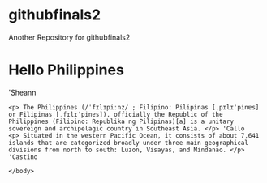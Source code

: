 # githubfinals2
Another Repository for githubfinals2
<html>
  <body>
    <h1> Hello Philippines </h1>  'Sheann
    
    <p> The Philippines (/ˈfɪlɪpiːnz/ ; Filipino: Pilipinas [ˌpɪlɪˈpinɐs] or Filipinas [ˌfɪlɪˈpinɐs]), officially the Republic of the Philippines (Filipino: Republika ng Pilipinas)[a] is a unitary sovereign and archipelagic country in Southeast Asia. </p> 'Callo
    <p> Situated in the western Pacific Ocean, it consists of about 7,641 islands that are categorized broadly under three main geographical divisions from north to south: Luzon, Visayas, and Mindanao. </p> 'Castino
    
    </body>
</html>
